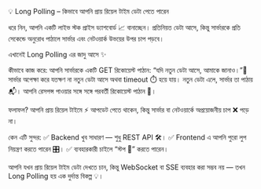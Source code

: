 💡 Long Polling – কিভাবে আপনি প্রায় রিয়েল টাইম ডেটা পেতে পারেন

ধরে নিন, আপনি একটি লাইভ স্টক প্রাইস ড্যাশবোর্ড 📈 বানাচ্ছেন। প্রতিনিয়ত ডেটা আসে, কিন্তু সার্ভারকে প্রতি সেকেন্ডে অনুরোধ পাঠালে সার্ভার এবং নেটওয়ার্ক উভয়ের উপর চাপ পড়বে।

এখানেই Long Polling এর জাদু আসে ✨

কীভাবে কাজ করে:
আপনি সার্ভারকে একটি GET রিকোয়েস্ট পাঠান: “যদি নতুন ডেটা আসে, আমাকে জানাও।”📨
সার্ভার অপেক্ষা করে যতক্ষণ না নতুন ডেটা আসে অথবা timeout ⏱️ হয়ে যায়।
নতুন ডেটা এলে, সার্ভার তা পাঠায় 📬।
আপনি রেসপন্স পাওয়ার সঙ্গে সঙ্গে পরবর্তী রিকোয়েস্ট পাঠান 🔄।

ফলাফল? আপনি প্রায় রিয়েল টাইমে ⚡ আপডেট পেতে থাকেন, কিন্তু সার্ভার বা নেটওয়ার্কে অপ্রয়োজনীয় চাপ ❌ পড়ে না।

কেন এটি সুন্দর:
✅ Backend খুব সাধারণ — শুধু REST API 🛠️।
✅ Frontend এ আপনি পুরো লুপ নিয়ন্ত্রণ করতে পারেন 🎛️।
✅ ব্যবহারকারী চাইলে “স্টপ 🛑” করতে পারেন।

আপনি যখন প্রায় রিয়েল টাইম ডেটা দেখতে চান, কিন্তু WebSocket বা SSE ব্যবহার করা সম্ভব নয় — তখন Long Polling হয় এক দুর্দান্ত বিকল্প 💡।
